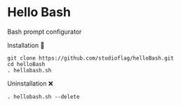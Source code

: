 # Hello Bash
Bash prompt configurator

Installation 💾
```
git clone https://github.com/studioflag/helloBash.git
cd helloBash
. hellobash.sh
```

Uninstallation ❌
```
. hellobash.sh --delete
```

